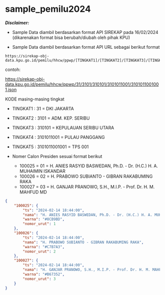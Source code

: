 # sample_pemilu2024

***Disclaimer:***


*   Sample Data diambil berdasarkan format API SIREKAP pada 16/02/2024 (dikarenakan format bisa berubah/diubah oleh pihak KPU)

*   Sample Data diambil berdasarkan format API URL sebagai berikut
format
  ```
  https://sirekap-obj-data.kpu.go.id/pemilu/hhcw/ppwp/[TINGKAT1]/[TINGKAT2]/[TINGKAT3]/[TINGKAT4]/[TINGKAT5].json
  ```
  contoh:

  https://sirekap-obj-data.kpu.go.id/pemilu/hhcw/ppwp/31/3101/310101/3101011001/3101011001001.json

  KODE masing-masing tingkat
  *   TINGKAT1 : 31 = DKI JAKARTA
  *   TINGKAT2 : 3101 = ADM. KEP. SERIBU
  *   TINGKAT3 : 310101 = KEPULAUAN SERIBU UTARA
  *   TINGKAT4 : 3101011001 = PULAU PANGGANG
  *   TINGKAT5 : 3101011001001 = TPS 001

* Nomer Calon Presiden sesuai format berikut
  * 100025 = 01 = H. ANIES RASYID BASWEDAN, Ph.D. - Dr. (H.C.) H. A. MUHAIMIN ISKANDAR
  * 100026 = 02 = H. PRABOWO SUBIANTO - GIBRAN RAKABUMING RAKA
  * 100027 = 03 = H. GANJAR PRANOWO, S.H., M.I.P. - Prof. Dr. H. M. MAHFUD MD

```json
{
    "100025": {
        "ts": "2024-02-14 18:44:00",
        "nama": "H. ANIES RASYID BASWEDAN, Ph.D. - Dr. (H.C.) H. A. MUHAIMIN ISKANDAR",
        "warna": "#8CB9BD",
        "nomor_urut": 1
    },
    "100026": {
        "ts": "2024-02-14 18:44:00",
        "nama": "H. PRABOWO SUBIANTO - GIBRAN RAKABUMING RAKA",
        "warna": "#C7B7A3",
        "nomor_urut": 2
    },
    "100027": {
        "ts": "2024-02-14 18:44:00",
        "nama": "H. GANJAR PRANOWO, S.H., M.I.P. - Prof. Dr. H. M. MAHFUD MD",
        "warna": "#B67352",
        "nomor_urut": 3
    }
}
```






